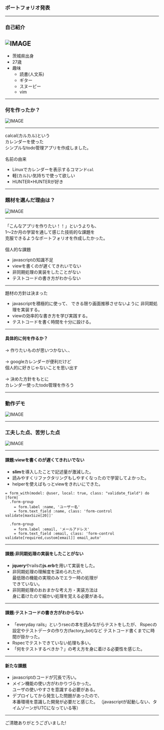 ### ポートフォリオ発表

---
### 自己紹介
![IMAGE](assets/img/presentation.png)
---
-  茨城県出身
-  27歳
-  趣味
	-  読書(人文系)
	-  ギター
	-  スヌーピー
	-  vim

---
### 何を作ったか？ 
![IMAGE](assets/img/presentation.png)

---
calcal(カルカル)という<br>
カレンダーを使った<br>
シンプルなtodo管理アプリを作成しました。<br>
<br>
名前の由来
-  Linuxでカレンダーを表示するコマンド`cal`
-  軽(カル)い気持ちで使って欲しい
-  HUNTER×HUNTERが好き

---
###  題材を選んだ理由は？ 
![IMAGE](assets/img/presentation.png)

---
「こんなアプリを作りたい！！」というよりも、<br>
1～2か月の学習を通して感じた技術的な課題を<br>
克服できるようなポートフォリオを作成したかった。<br>
<br>
個人的な課題
-  javascriptの知識不足
-  viewを書くのが遅くてきれいでない
-  非同期処理の実装をしたことがない
-  テストコードの書き方がわからない
---
題材の方針は決まった
-  javascriptを積極的に使って、
できる限り画面推移させないように
非同期処理を実装する。
-  viewの効率的な書き方を学び実践する。
-  テストコードを書く時間を十分に設ける。

---
####  具体的に何を作るか？
→ 作りたいものが思いつかない、、<br>
<br>
→ googleカレンダーが便利だけど<br>
個人的に好きじゃないことを思い出す<br>
<br>
→ 決めた方針をもとに<br>
カレンダー使ったtodo管理を作ろう

---
###  動作デモ
![IMAGE](assets/img/presentation.png)

---
###  工夫した点、苦労した点
![IMAGE](assets/img/presentation.png)

---
#### 課題:viewを書くのが遅くてきれいでない
-  **slim**を導入したことで記述量が激減した。  
-  読みやすくリファクタリングもしやすくなったので学習してよかった。  
-  helperを使えばもっとviewをきれいにできた。
```
= form_with(model: @user, local: true, class: "validate_field") do |form|
  .form-group
    = form.label :name, 'ユーザー名'
    = form.text_field :name, class: 'form-control validate[maxSize[20]]'

  .form-group
    = form.label :email, 'メールアドレス'
    = form.text_field :email, class: 'form-control validate[required,custom[email]] email_auto'
```
---
####  課題:非同期処理の実装をしたことがない
-  **jquery**やrailsの**js.erb**を用いて実装をした。  
-  非同期処理の理解度を深められたが、  
最低限の機能の実現のみでエラー時の処理が  
できていない。
-  非同期処理のおおまかな考え方・実装方法は  
身に着けたので細かい処理を覚える必要がある。  

---
####  課題:テストコードの書き方がわからない
-  「everyday rails」というrsecの本を読みながらテストをしたが、
Rspecの設定やテストデータの作り方(factory_bot)など
テストコード書くまでに時間が掛かった。
-  Rspecでテストできていない処理も多い。
-  「何をテストするべきか？」の考え方を身に着ける必要性を感じた。

---
####  新たな課題
-  javascriptのコードが冗長で汚い。
-  メイン機能の使い方がわかりづらかった。  
ユーザの使いやすさを意識する必要がある。 
-  デプロイしてから発生した問題があったので、  
本番環境を意識した開発が必要だと感じた。
（javascriptが起動しない、タイムゾーンがUTCになっている等）

---
ご清聴ありがとうございました!
